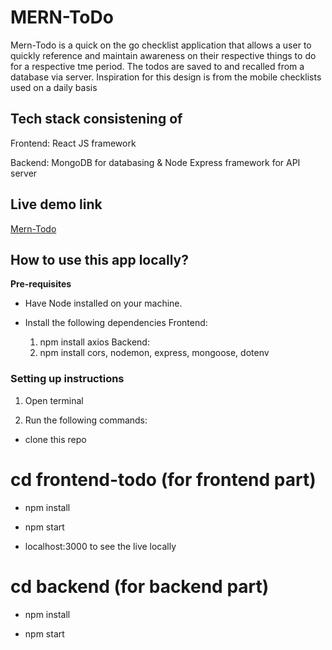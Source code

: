 # MERN-ToDo

Mern-Todo is a quick on the go checklist application that allows a user to quickly reference and maintain awareness on their respective things to do for a respective tme period. The todos are saved to and recalled from a database via server. Inspiration for this design is from the mobile checklists used on a daily basis 

## Tech stack consistening of
Frontend: React JS framework

Backend: MongoDB for databasing & Node Express framework for API server

## Live demo link

[Mern-Todo](https://taskquick.herokuapp.com)

## How to use this app locally?

**Pre-requisites**

- Have Node installed on your machine.

-  Install the following dependencies
    Frontend:
      1. npm install axios
    Backend: 
      1. npm install cors, nodemon, express, mongoose, dotenv


### Setting up instructions

1. Open terminal

2. Run the following commands:

- clone this repo

# cd frontend-todo (for frontend part)

- npm install

- npm start

- localhost:3000 to see the live locally
 
# cd backend (for backend part)

- npm install

- npm start
